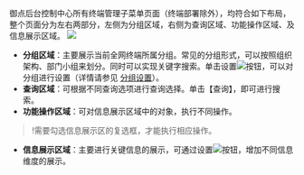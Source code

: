 御点后台控制中心所有终端管理子菜单页面（终端部署除外），均符合如下布局，整个页面分为左右两部分，左侧为分组区域，右侧为查询区域、功能操作区域、及信息展示区域。
![](https://main.qcloudimg.com/raw/36abb5042a1e02faec3ee6607df8494a.png)
- **分组区域**：主要展示当前全网终端所属分组。常见的分组形式，可以按照组织架构、部门小组来划分。同时可以实现关键字搜索。单击设置<img src="https://main.qcloudimg.com/raw/783905d77f8f105ff0a06c0276cf53c2.png" style="margin:0;">按钮，可以对分组进行设置（详情请参见 [分组设置](https://cloud.tencent.com/document/product/1009/40020)）。
- **查询区域**：可根据不同查询选项进行查询选择。单击【查询】，即可进行搜索。
- **功能操作区域**：可对信息展示区域中的对象，执行不同操作。
>!需要勾选信息展示区的复选框，才能执行相应操作。
- **信息展示区域**：主要进行关键信息的展示，可通过设置<img src="https://main.qcloudimg.com/raw/783905d77f8f105ff0a06c0276cf53c2.png" style="margin:0;">按钮，增加不同信息维度的展示。
